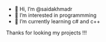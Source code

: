 - 👋 Hi, I’m @saidakhmadr
- 👀 I’m interested in programmming 
- 🌱 I’m currently learning c# and c++

Thanks for looking my projects !!!

<!---
saidakhmadr/saidakhmadr is a ✨ special ✨ repository because its `README.md` (this file) appears on your GitHub profile.
You can click the Preview link to take a look at your changes.
--->
